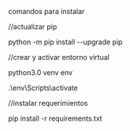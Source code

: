 comandos para instalar

//actualizar pip

python -m pip install --upgrade pip

//crear y activar entorno virtual

python3.0 venv env

.\env\Scripts\activate

//instalar requerimientos

pip install -r requirements.txt
